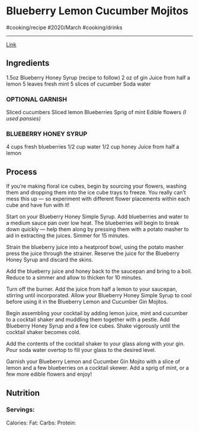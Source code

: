 # Blueberry Lemon Cucumber Mojitos
#cooking/recipe #2020/March #cooking/drinks
- - - -
[Link](https://justinecelina.com/blueberry-lemon-cucumber-gin-mojitos/)

## Ingredients
1.5oz Blueberry Honey Syrup (recipe to follow)
2 oz of gin
Juice from half a lemon
5 leaves fresh mint
5 slices of cucumber
Soda water

### OPTIONAL GARNISH
Sliced cucumbers
Sliced lemon
Blueberries
Sprig of mint
Edible flowers *(I used pansies)*

### BLUEBERRY HONEY SYRUP
4 cups fresh blueberries
1/2 cup water
1/2 cup honey
Juice from half a lemon

## Process
If you’re making floral ice cubes, begin by sourcing your flowers, washing them and dropping them into the ice cube trays to freeze. You really can’t mess this up — so experiment with different flower placements within each cube and have fun with it!

Start on your Blueberry Honey Simple Syrup. Add blueberries and water to a medium sauce pan over low heat. The blueberries will begin to break down quickly — help them along by pressing them with a potato masher to aid in extracting the juices. Simmer for 15 minutes.

Strain the blueberry juice into a heatproof bowl, using the potato masher press the juice through the strainer. Reserve the juice for the Blueberry Honey Syrup and discard the skins.

Add the blueberry juice and honey back to the saucepan and bring to a boil. Reduce to a simmer and allow to thicken for 10 minutes.

Turn off the burner. Add the juice from half a lemon to your saucepan, stirring until incorporated. Allow your Blueberry Honey Simple Syrup to cool before using it in the Blueberry Lemon and Cucumber Gin Mojitos.

 Begin assembling your cocktail by adding lemon juice, mint and cucumber to a cocktail shaker and muddling them together with a pestle. Add Blueberry Honey Syrup and a few ice cubes. Shake vigorously until the cocktail shaker becomes cold.

Add the contents of the cocktail shaker to your glass along with your gin. Pour soda water overtop to fill your glass to the desired level.

Garnish your Blueberry Lemon and Cucumber Gin Mojito with a slice of lemon and a few blueberries on a cocktail skewer. Add a sprig of mint, or a few more edible flowers and enjoy!

## Nutrition
### Servings:
Calories: 
Fat: 
Carbs: 
Protein: 
